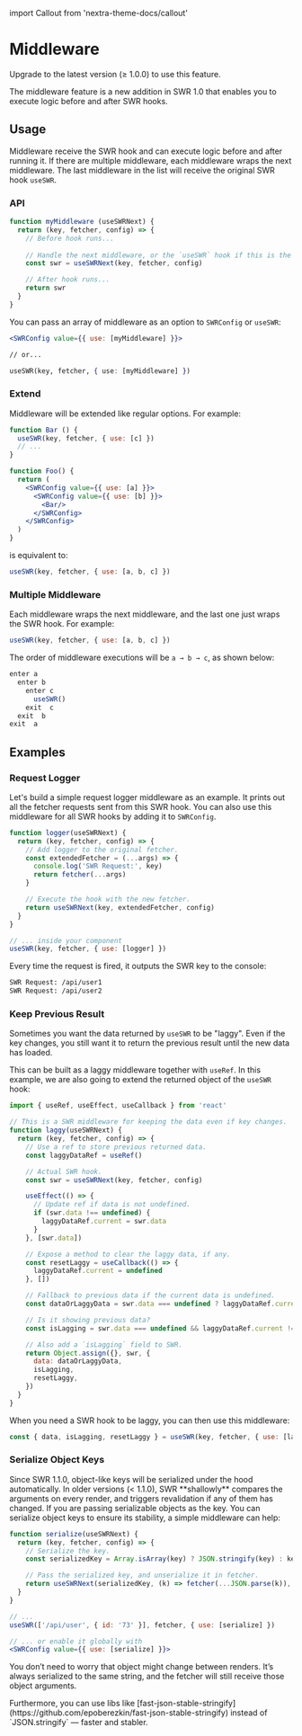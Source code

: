 import Callout from 'nextra-theme-docs/callout'

# Middleware

<Callout>
  Upgrade to the latest version (≥ 1.0.0) to use this feature.
</Callout>

The middleware feature is a new addition in SWR 1.0 that enables you to execute logic before and after SWR hooks.

## Usage

Middleware receive the SWR hook and can execute logic before and after running it. If there are multiple middleware, each middleware wraps the next middleware. The last middleware in the list will receive the original SWR hook `useSWR`.

### API

```jsx
function myMiddleware (useSWRNext) {
  return (key, fetcher, config) => {
    // Before hook runs...
    
    // Handle the next middleware, or the `useSWR` hook if this is the last one.
    const swr = useSWRNext(key, fetcher, config)

    // After hook runs...
    return swr
  }
}
```

You can pass an array of middleware as an option to `SWRConfig` or `useSWR`:

```jsx
<SWRConfig value={{ use: [myMiddleware] }}>

// or...

useSWR(key, fetcher, { use: [myMiddleware] })
```

### Extend

Middleware will be extended like regular options. For example:

```jsx
function Bar () {
  useSWR(key, fetcher, { use: [c] })
  // ...
}

function Foo() {
  return (
    <SWRConfig value={{ use: [a] }}>
      <SWRConfig value={{ use: [b] }}>
        <Bar/>
      </SWRConfig>
    </SWRConfig>
  )
}
```

is equivalent to:

```js
useSWR(key, fetcher, { use: [a, b, c] })
```

### Multiple Middleware

Each middleware wraps the next middleware, and the last one just wraps the SWR hook. For example:

```jsx
useSWR(key, fetcher, { use: [a, b, c] })
```

The order of middleware executions will be `a → b → c`, as shown below:

```js
enter a
  enter b
    enter c
      useSWR()
    exit  c
  exit  b
exit  a
```

## Examples

### Request Logger

Let's build a simple request logger middleware as an example. It prints out all the fetcher requests sent from this SWR hook. You can also use this middleware for all SWR hooks by adding it to `SWRConfig`.


```jsx
function logger(useSWRNext) {
  return (key, fetcher, config) => {
    // Add logger to the original fetcher.
    const extendedFetcher = (...args) => {
      console.log('SWR Request:', key)
      return fetcher(...args)
    }

    // Execute the hook with the new fetcher.
    return useSWRNext(key, extendedFetcher, config)
  }
}

// ... inside your component
useSWR(key, fetcher, { use: [logger] })
```

Every time the request is fired, it outputs the SWR key to the console:

```bash
SWR Request: /api/user1
SWR Request: /api/user2
```

### Keep Previous Result

Sometimes you want the data returned by `useSWR` to be "laggy". Even if the key changes,
you still want it to return the previous result until the new data has loaded.

This can be built as a laggy middleware together with `useRef`. In this example, we are also going to
extend the returned object of the `useSWR` hook:

```jsx
import { useRef, useEffect, useCallback } from 'react'

// This is a SWR middleware for keeping the data even if key changes.
function laggy(useSWRNext) {
  return (key, fetcher, config) => {
    // Use a ref to store previous returned data.
    const laggyDataRef = useRef()

    // Actual SWR hook.
    const swr = useSWRNext(key, fetcher, config)

    useEffect(() => {
      // Update ref if data is not undefined.
      if (swr.data !== undefined) {
        laggyDataRef.current = swr.data
      }
    }, [swr.data])

    // Expose a method to clear the laggy data, if any.
    const resetLaggy = useCallback(() => {
      laggyDataRef.current = undefined
    }, [])

    // Fallback to previous data if the current data is undefined.
    const dataOrLaggyData = swr.data === undefined ? laggyDataRef.current : swr.data

    // Is it showing previous data?
    const isLagging = swr.data === undefined && laggyDataRef.current !== undefined

    // Also add a `isLagging` field to SWR.
    return Object.assign({}, swr, {
      data: dataOrLaggyData,
      isLagging,
      resetLaggy,
    })
  }
}
```

When you need a SWR hook to be laggy, you can then use this middleware:

```js
const { data, isLagging, resetLaggy } = useSWR(key, fetcher, { use: [laggy] })
```

### Serialize Object Keys

<Callout>
  Since SWR 1.1.0, object-like keys will be serialized under the hood automatically. 
</Callout>

<Callout emoji="⚠️">
  In older versions (< 1.1.0), SWR **shallowly** compares the arguments on every render, and triggers revalidation if any of them has changed.
  If you are passing serializable objects as the key. You can serialize object keys to ensure its stability, a simple middleware can help:
</Callout>

```jsx
function serialize(useSWRNext) {
  return (key, fetcher, config) => {
    // Serialize the key.
    const serializedKey = Array.isArray(key) ? JSON.stringify(key) : key

    // Pass the serialized key, and unserialize it in fetcher.
    return useSWRNext(serializedKey, (k) => fetcher(...JSON.parse(k)), config)
  }
}

// ...
useSWR(['/api/user', { id: '73' }], fetcher, { use: [serialize] })

// ... or enable it globally with
<SWRConfig value={{ use: [serialize] }}>
```

You don’t need to worry that object might change between renders. It’s always serialized to the same string, and the fetcher will still receive those object arguments.

<Callout>
  Furthermore, you can use libs like [fast-json-stable-stringify](https://github.com/epoberezkin/fast-json-stable-stringify) instead of `JSON.stringify` — faster and stabler.
</Callout>

